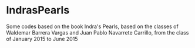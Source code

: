 # IndrasPearls
Some codes based on the book Indra's Pearls, based on the classes of Waldemar Barrera Vargas and  Juan Pablo Navarrete Carrillo, from the class of January 2015 to June 2015
